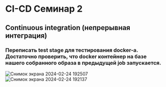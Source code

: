 # CI-CD Семинар 2
## Continuous integration (непрерывная интеграция)
### Переписать test stage для тестирования docker-а. Достаточно проверить, что docker контейнер на базе нашего собранного образа в предыдущей job запускается.
![Снимок экрана 2024-02-24 192507](https://github.com/Ildar1087/14.CI-CD/assets/123100453/cbfbc39e-64ab-4e4f-9e02-fc1d35d58fed)
![Снимок экрана 2024-02-24 192137](https://github.com/Ildar1087/14.CI-CD/assets/123100453/e096bf3c-f7b2-471a-84f5-2522179c0769)
